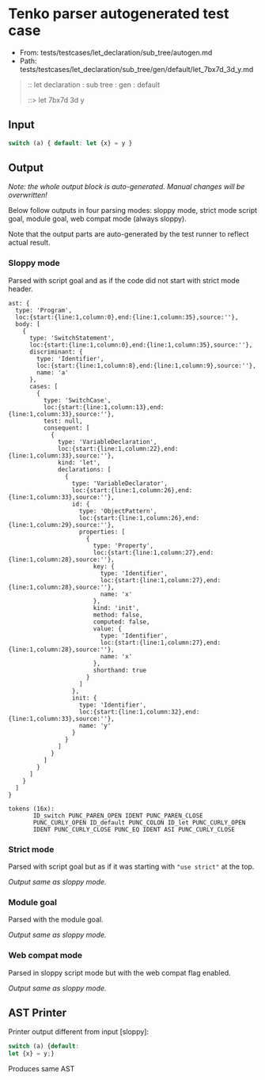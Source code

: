 # Tenko parser autogenerated test case

- From: tests/testcases/let_declaration/sub_tree/autogen.md
- Path: tests/testcases/let_declaration/sub_tree/gen/default/let_7bx7d_3d_y.md

> :: let declaration : sub tree : gen : default
>
> ::> let 7bx7d 3d y

## Input


`````js
switch (a) { default: let {x} = y }
`````

## Output

_Note: the whole output block is auto-generated. Manual changes will be overwritten!_

Below follow outputs in four parsing modes: sloppy mode, strict mode script goal, module goal, web compat mode (always sloppy).

Note that the output parts are auto-generated by the test runner to reflect actual result.

### Sloppy mode

Parsed with script goal and as if the code did not start with strict mode header.

`````
ast: {
  type: 'Program',
  loc:{start:{line:1,column:0},end:{line:1,column:35},source:''},
  body: [
    {
      type: 'SwitchStatement',
      loc:{start:{line:1,column:0},end:{line:1,column:35},source:''},
      discriminant: {
        type: 'Identifier',
        loc:{start:{line:1,column:8},end:{line:1,column:9},source:''},
        name: 'a'
      },
      cases: [
        {
          type: 'SwitchCase',
          loc:{start:{line:1,column:13},end:{line:1,column:33},source:''},
          test: null,
          consequent: [
            {
              type: 'VariableDeclaration',
              loc:{start:{line:1,column:22},end:{line:1,column:33},source:''},
              kind: 'let',
              declarations: [
                {
                  type: 'VariableDeclarator',
                  loc:{start:{line:1,column:26},end:{line:1,column:33},source:''},
                  id: {
                    type: 'ObjectPattern',
                    loc:{start:{line:1,column:26},end:{line:1,column:29},source:''},
                    properties: [
                      {
                        type: 'Property',
                        loc:{start:{line:1,column:27},end:{line:1,column:28},source:''},
                        key: {
                          type: 'Identifier',
                          loc:{start:{line:1,column:27},end:{line:1,column:28},source:''},
                          name: 'x'
                        },
                        kind: 'init',
                        method: false,
                        computed: false,
                        value: {
                          type: 'Identifier',
                          loc:{start:{line:1,column:27},end:{line:1,column:28},source:''},
                          name: 'x'
                        },
                        shorthand: true
                      }
                    ]
                  },
                  init: {
                    type: 'Identifier',
                    loc:{start:{line:1,column:32},end:{line:1,column:33},source:''},
                    name: 'y'
                  }
                }
              ]
            }
          ]
        }
      ]
    }
  ]
}

tokens (16x):
       ID_switch PUNC_PAREN_OPEN IDENT PUNC_PAREN_CLOSE
       PUNC_CURLY_OPEN ID_default PUNC_COLON ID_let PUNC_CURLY_OPEN
       IDENT PUNC_CURLY_CLOSE PUNC_EQ IDENT ASI PUNC_CURLY_CLOSE
`````

### Strict mode

Parsed with script goal but as if it was starting with `"use strict"` at the top.

_Output same as sloppy mode._

### Module goal

Parsed with the module goal.

_Output same as sloppy mode._

### Web compat mode

Parsed in sloppy script mode but with the web compat flag enabled.

_Output same as sloppy mode._

## AST Printer

Printer output different from input [sloppy]:

````js
switch (a) {default:
let {x} = y;}
````

Produces same AST
